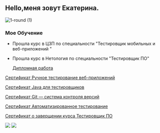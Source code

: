 ## Hello,меня зовут Екатерина.
![1-round (1)](https://github.com/user-attachments/assets/2550b687-bb24-437c-b490-fa87109bb607)

### Мое Обучение
* Прошла курс в ЦЗП по специальности "Тестировщик мобильных и веб-приложений "

* Прошла курс в Нетология по специальности "Тестировщик ПО"

  
  [Дипломная работа](https://github.com/Katkutia/QA-Diplom)

[Сертификат Ручное тестирование веб-приложений](https://netology.ru/sharing/b21e2a793a5445acff8758d0a0e4b7ff?utm_source=social&utm_campaign=certificate_lms )



[Сертификат Java для тестировщиков](https://netology.ru/sharing/556e767ab9ce8007b18c574935aa2e77?utm_source=social&utm_campaign=certificate_lms )


[Сертификат Git — система контроля версий](https://netology.ru/sharing/47374ffccafdc345d052ac09ac34be6e?utm_source=social&utm_campaign=certificate_lms )



[Сертификат Автоматизированное тестирование](https://netology.ru/sharing/eae6e12e65959a744f44818cb7db2afe?utm_source=social&utm_campaign=certificate_lms )


[Сертификат о заверщении курса Тестировщик ПО](https://netology.ru/sharing/402911648f38ca1f95fbc6d322407b15?utm_source=social&utm_campaign=certificate_lms )


<p  align="left">
<a href="https://t.me/Katkutia"><img src="https://img.shields.io/badge/-Katerina-blue?style=flat&logo=Telegram&logoColor=white"></a>
<a href="mailto:Katkutia@bk.ru"><img src="https://img.shields.io/badge/-Gmail-red?style=flat&logo=Gmail&logoColor=white"></a>
</p

<img src="https://komarev.com/ghpvc/?username=your-github-username&style=flat-square&color=blue" alt=""/>
